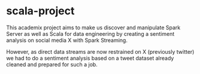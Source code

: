 # scala-project
This academix project aims to make us discover and manipulate Spark Server as well as Scala for data engineering by creating a sentiment analysis on social media X with Spark Streaming.

However, as direct data streams are now restrained on X (previously twitter) we had to do a sentiment analysis based on a tweet dataset already cleaned and prepared for such a job.
